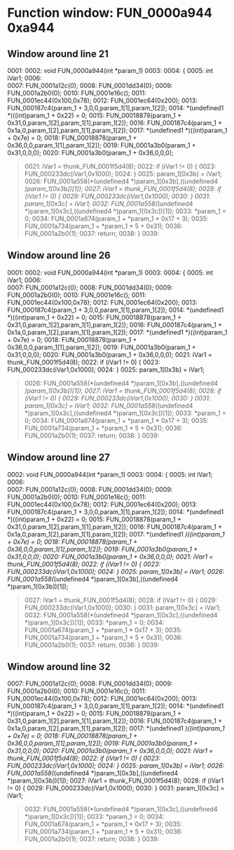 # Function window: FUN_0000a944 0xa944

## Window around line 21

 0001: 
 0002: void FUN_0000a944(int *param_1)
 0003: 
 0004: {
 0005:   int iVar1;
 0006:   
 0007:   FUN_0001a12c(0);
 0008:   FUN_0001dd34(0);
 0009:   FUN_0001a2b0(0);
 0010:   FUN_0001e16c();
 0011:   FUN_0001ec44(0x100,0x78);
 0012:   FUN_0001ec64(0x200);
 0013:   FUN_000187c4(param_1 + 3,0,0,param_1[1],param_1[2]);
 0014:   *(undefined1 *)((int)param_1 + 0x22) = 0;
 0015:   FUN_00018878(param_1 + 0x31,0,param_1[2],param_1[1],param_1[2]);
 0016:   FUN_000187c4(param_1 + 0x1a,0,param_1[2],param_1[1],param_1[2]);
 0017:   *(undefined1 *)((int)param_1 + 0x7e) = 0;
 0018:   FUN_00018878(param_1 + 0x36,0,0,param_1[1],param_1[2]);
 0019:   FUN_0001a3b0(param_1 + 0x31,0,0,0);
 0020:   FUN_0001a3b0(param_1 + 0x36,0,0,0);
>0021:   iVar1 = thunk_FUN_0001f5d4(8);
 0022:   if (iVar1 != 0) {
 0023:     FUN_000233dc(iVar1,0x1000);
 0024:   }
 0025:   param_1[0x3b] = iVar1;
 0026:   FUN_0001a558(*(undefined4 *)param_1[0x3b],((undefined4 *)param_1[0x3b])[1]);
 0027:   iVar1 = thunk_FUN_0001f5d4(8);
 0028:   if (iVar1 != 0) {
 0029:     FUN_000233dc(iVar1,0x1000);
 0030:   }
 0031:   param_1[0x3c] = iVar1;
 0032:   FUN_0001a558(*(undefined4 *)param_1[0x3c],((undefined4 *)param_1[0x3c])[1]);
 0033:   *param_1 = 0;
 0034:   FUN_0001a674(param_1 + *param_1 * 0x17 + 3);
 0035:   FUN_0001a734(param_1 + *param_1 * 5 + 0x31);
 0036:   FUN_0001a2b0(1);
 0037:   return;
 0038: }
 0039: 

## Window around line 26

 0001: 
 0002: void FUN_0000a944(int *param_1)
 0003: 
 0004: {
 0005:   int iVar1;
 0006:   
 0007:   FUN_0001a12c(0);
 0008:   FUN_0001dd34(0);
 0009:   FUN_0001a2b0(0);
 0010:   FUN_0001e16c();
 0011:   FUN_0001ec44(0x100,0x78);
 0012:   FUN_0001ec64(0x200);
 0013:   FUN_000187c4(param_1 + 3,0,0,param_1[1],param_1[2]);
 0014:   *(undefined1 *)((int)param_1 + 0x22) = 0;
 0015:   FUN_00018878(param_1 + 0x31,0,param_1[2],param_1[1],param_1[2]);
 0016:   FUN_000187c4(param_1 + 0x1a,0,param_1[2],param_1[1],param_1[2]);
 0017:   *(undefined1 *)((int)param_1 + 0x7e) = 0;
 0018:   FUN_00018878(param_1 + 0x36,0,0,param_1[1],param_1[2]);
 0019:   FUN_0001a3b0(param_1 + 0x31,0,0,0);
 0020:   FUN_0001a3b0(param_1 + 0x36,0,0,0);
 0021:   iVar1 = thunk_FUN_0001f5d4(8);
 0022:   if (iVar1 != 0) {
 0023:     FUN_000233dc(iVar1,0x1000);
 0024:   }
 0025:   param_1[0x3b] = iVar1;
>0026:   FUN_0001a558(*(undefined4 *)param_1[0x3b],((undefined4 *)param_1[0x3b])[1]);
 0027:   iVar1 = thunk_FUN_0001f5d4(8);
 0028:   if (iVar1 != 0) {
 0029:     FUN_000233dc(iVar1,0x1000);
 0030:   }
 0031:   param_1[0x3c] = iVar1;
 0032:   FUN_0001a558(*(undefined4 *)param_1[0x3c],((undefined4 *)param_1[0x3c])[1]);
 0033:   *param_1 = 0;
 0034:   FUN_0001a674(param_1 + *param_1 * 0x17 + 3);
 0035:   FUN_0001a734(param_1 + *param_1 * 5 + 0x31);
 0036:   FUN_0001a2b0(1);
 0037:   return;
 0038: }
 0039: 

## Window around line 27

 0002: void FUN_0000a944(int *param_1)
 0003: 
 0004: {
 0005:   int iVar1;
 0006:   
 0007:   FUN_0001a12c(0);
 0008:   FUN_0001dd34(0);
 0009:   FUN_0001a2b0(0);
 0010:   FUN_0001e16c();
 0011:   FUN_0001ec44(0x100,0x78);
 0012:   FUN_0001ec64(0x200);
 0013:   FUN_000187c4(param_1 + 3,0,0,param_1[1],param_1[2]);
 0014:   *(undefined1 *)((int)param_1 + 0x22) = 0;
 0015:   FUN_00018878(param_1 + 0x31,0,param_1[2],param_1[1],param_1[2]);
 0016:   FUN_000187c4(param_1 + 0x1a,0,param_1[2],param_1[1],param_1[2]);
 0017:   *(undefined1 *)((int)param_1 + 0x7e) = 0;
 0018:   FUN_00018878(param_1 + 0x36,0,0,param_1[1],param_1[2]);
 0019:   FUN_0001a3b0(param_1 + 0x31,0,0,0);
 0020:   FUN_0001a3b0(param_1 + 0x36,0,0,0);
 0021:   iVar1 = thunk_FUN_0001f5d4(8);
 0022:   if (iVar1 != 0) {
 0023:     FUN_000233dc(iVar1,0x1000);
 0024:   }
 0025:   param_1[0x3b] = iVar1;
 0026:   FUN_0001a558(*(undefined4 *)param_1[0x3b],((undefined4 *)param_1[0x3b])[1]);
>0027:   iVar1 = thunk_FUN_0001f5d4(8);
 0028:   if (iVar1 != 0) {
 0029:     FUN_000233dc(iVar1,0x1000);
 0030:   }
 0031:   param_1[0x3c] = iVar1;
 0032:   FUN_0001a558(*(undefined4 *)param_1[0x3c],((undefined4 *)param_1[0x3c])[1]);
 0033:   *param_1 = 0;
 0034:   FUN_0001a674(param_1 + *param_1 * 0x17 + 3);
 0035:   FUN_0001a734(param_1 + *param_1 * 5 + 0x31);
 0036:   FUN_0001a2b0(1);
 0037:   return;
 0038: }
 0039: 

## Window around line 32

 0007:   FUN_0001a12c(0);
 0008:   FUN_0001dd34(0);
 0009:   FUN_0001a2b0(0);
 0010:   FUN_0001e16c();
 0011:   FUN_0001ec44(0x100,0x78);
 0012:   FUN_0001ec64(0x200);
 0013:   FUN_000187c4(param_1 + 3,0,0,param_1[1],param_1[2]);
 0014:   *(undefined1 *)((int)param_1 + 0x22) = 0;
 0015:   FUN_00018878(param_1 + 0x31,0,param_1[2],param_1[1],param_1[2]);
 0016:   FUN_000187c4(param_1 + 0x1a,0,param_1[2],param_1[1],param_1[2]);
 0017:   *(undefined1 *)((int)param_1 + 0x7e) = 0;
 0018:   FUN_00018878(param_1 + 0x36,0,0,param_1[1],param_1[2]);
 0019:   FUN_0001a3b0(param_1 + 0x31,0,0,0);
 0020:   FUN_0001a3b0(param_1 + 0x36,0,0,0);
 0021:   iVar1 = thunk_FUN_0001f5d4(8);
 0022:   if (iVar1 != 0) {
 0023:     FUN_000233dc(iVar1,0x1000);
 0024:   }
 0025:   param_1[0x3b] = iVar1;
 0026:   FUN_0001a558(*(undefined4 *)param_1[0x3b],((undefined4 *)param_1[0x3b])[1]);
 0027:   iVar1 = thunk_FUN_0001f5d4(8);
 0028:   if (iVar1 != 0) {
 0029:     FUN_000233dc(iVar1,0x1000);
 0030:   }
 0031:   param_1[0x3c] = iVar1;
>0032:   FUN_0001a558(*(undefined4 *)param_1[0x3c],((undefined4 *)param_1[0x3c])[1]);
 0033:   *param_1 = 0;
 0034:   FUN_0001a674(param_1 + *param_1 * 0x17 + 3);
 0035:   FUN_0001a734(param_1 + *param_1 * 5 + 0x31);
 0036:   FUN_0001a2b0(1);
 0037:   return;
 0038: }
 0039: 

